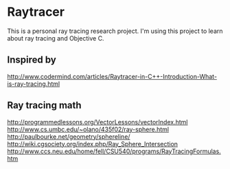 Raytracer
=========

This is a personal ray tracing research project. I'm using this project to
learn about ray tracing and Objective C.

Inspired by
-----------
http://www.codermind.com/articles/Raytracer-in-C++-Introduction-What-is-ray-tracing.html

Ray tracing math
----------------
http://programmedlessons.org/VectorLessons/vectorIndex.html
http://www.cs.umbc.edu/~olano/435f02/ray-sphere.html
http://paulbourke.net/geometry/sphereline/
http://wiki.cgsociety.org/index.php/Ray_Sphere_Intersection
http://www.ccs.neu.edu/home/fell/CSU540/programs/RayTracingFormulas.htm